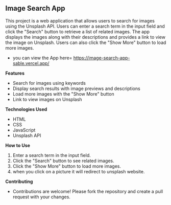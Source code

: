 ## Image Search App

This project is a web application that allows users to search for images using the Unsplash API. Users can enter a search term in the input field and click the "Search" button to retrieve a list of related images. The app displays the images along with their descriptions and provides a link to view the image on Unsplash. Users can also click the "Show More" button to load more images.

- you can view the App here= https://image-search-app-sable.vercel.app/

**Features**
- Search for images using keywords
- Display search results with image previews and descriptions
- Load more images with the "Show More" button
- Link to view images on Unsplash

**Technologies Used**
- HTML
- CSS
- JavaScript
- Unsplash API

**How to Use**
1. Enter a search term in the input field.
2. Click the "Search" button to see related images.
3. Click the "Show More" button to load more images.
4. when you click on a picture it will redirect to unsplash website.

**Contributing**
- Contributions are welcome! Please fork the repository and create a pull request with your changes.


